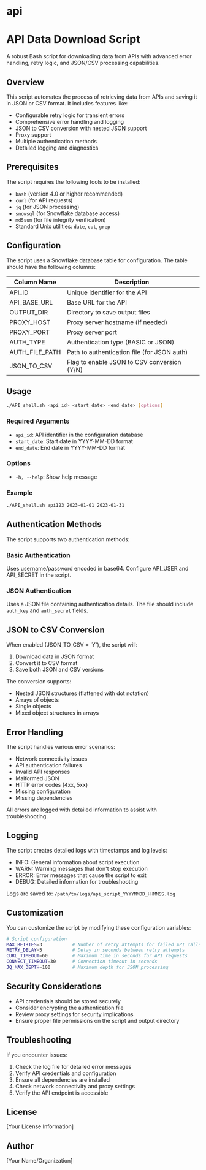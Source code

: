 # api

# API Data Download Script

A robust Bash script for downloading data from APIs with advanced error handling, retry logic, and JSON/CSV processing capabilities.

## Overview

This script automates the process of retrieving data from APIs and saving it in JSON or CSV format. It includes features like:

- Configurable retry logic for transient errors
- Comprehensive error handling and logging
- JSON to CSV conversion with nested JSON support
- Proxy support
- Multiple authentication methods
- Detailed logging and diagnostics

## Prerequisites

The script requires the following tools to be installed:

- `bash` (version 4.0 or higher recommended)
- `curl` (for API requests)
- `jq` (for JSON processing)
- `snowsql` (for Snowflake database access)
- `md5sum` (for file integrity verification)
- Standard Unix utilities: `date`, `cut`, `grep`

## Configuration

The script uses a Snowflake database table for configuration. The table should have the following columns:

| Column Name    | Description                                   |
|----------------|-----------------------------------------------|
| API_ID         | Unique identifier for the API                 |
| API_BASE_URL   | Base URL for the API                          |
| OUTPUT_DIR     | Directory to save output files                |
| PROXY_HOST     | Proxy server hostname (if needed)             |
| PROXY_PORT     | Proxy server port                             |
| AUTH_TYPE      | Authentication type (BASIC or JSON)           |
| AUTH_FILE_PATH | Path to authentication file (for JSON auth)   |
| JSON_TO_CSV    | Flag to enable JSON to CSV conversion (Y/N)   |

## Usage

```bash
./API_shell.sh <api_id> <start_date> <end_date> [options]
```

### Required Arguments

- `api_id`: API identifier in the configuration database
- `start_date`: Start date in YYYY-MM-DD format
- `end_date`: End date in YYYY-MM-DD format

### Options

- `-h, --help`: Show help message

### Example

```bash
./API_shell.sh api123 2023-01-01 2023-01-31
```

## Authentication Methods

The script supports two authentication methods:

### Basic Authentication

Uses username/password encoded in base64. Configure API_USER and API_SECRET in the script.

### JSON Authentication

Uses a JSON file containing authentication details. The file should include `auth_key` and `auth_secret` fields.

## JSON to CSV Conversion

When enabled (JSON_TO_CSV = 'Y'), the script will:

1. Download data in JSON format
2. Convert it to CSV format
3. Save both JSON and CSV versions

The conversion supports:
- Nested JSON structures (flattened with dot notation)
- Arrays of objects
- Single objects
- Mixed object structures in arrays

## Error Handling

The script handles various error scenarios:

- Network connectivity issues
- API authentication failures
- Invalid API responses
- Malformed JSON
- HTTP error codes (4xx, 5xx)
- Missing configuration
- Missing dependencies

All errors are logged with detailed information to assist with troubleshooting.

## Logging

The script creates detailed logs with timestamps and log levels:

- INFO: General information about script execution
- WARN: Warning messages that don't stop execution
- ERROR: Error messages that cause the script to exit
- DEBUG: Detailed information for troubleshooting

Logs are saved to: `/path/to/logs/api_script_YYYYMMDD_HHMMSS.log`

## Customization

You can customize the script by modifying these configuration variables:

```bash
# Script configuration
MAX_RETRIES=3           # Number of retry attempts for failed API calls
RETRY_DELAY=5           # Delay in seconds between retry attempts
CURL_TIMEOUT=60         # Maximum time in seconds for API requests
CONNECT_TIMEOUT=30      # Connection timeout in seconds
JQ_MAX_DEPTH=100        # Maximum depth for JSON processing
```

## Security Considerations

- API credentials should be stored securely
- Consider encrypting the authentication file
- Review proxy settings for security implications
- Ensure proper file permissions on the script and output directory

## Troubleshooting

If you encounter issues:

1. Check the log file for detailed error messages
2. Verify API credentials and configuration
3. Ensure all dependencies are installed
4. Check network connectivity and proxy settings
5. Verify the API endpoint is accessible

## License

[Your License Information]

## Author

[Your Name/Organization]
